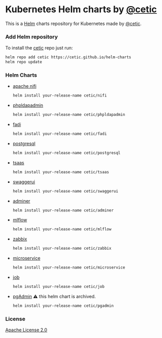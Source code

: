 # Kubernetes Helm charts by [@cetic](https://cetic.be)

This is a [Helm](https://helm.sh) charts repository for Kubernetes made by [@cetic](https://cetic.be).

### Add Helm repository

To install the [cetic](https://cetic.be) repo just run:

```bash
helm repo add cetic https://cetic.github.io/helm-charts
helm repo update
```

### Helm Charts

* [apache nifi](https://github.com/cetic/helm-nifi)

  ```bash
  helm install your-release-name cetic/nifi
  ```

* [phpldapadmin](https://github.com/cetic/helm-phpLDAPadmin)

  ```bash
  helm install your-release-name cetic/phpldapadmin
  ```

* [fadi](https://github.com/cetic/helm-fadi)

  ```bash
  helm install your-release-name cetic/fadi
  ```

* [postgresql](https://github.com/cetic/helm-postgresql)

  ```bash
  helm install your-release-name cetic/postgresql
  ```
  
* [tsaas](https://github.com/cetic/helm-tsimulus-saas)

  ```bash
  helm install your-release-name cetic/tsaas
  ```  
  
* [swaggerui](https://github.com/cetic/helm-swagger-ui)

  ```bash
  helm install your-release-name cetic/swaggerui
  ```

* [adminer](https://github.com/cetic/helm-adminer)

  ```bash
  helm install your-release-name cetic/adminer
  ```

* [mlflow](https://github.com/cetic/helm-mlflow)

  ```bash
  helm install your-release-name cetic/mlflow
  ```

* [zabbix](https://github.com/cetic/helm-zabbix)

  ```bash
  helm install your-release-name cetic/zabbix
  ```

* [microservice](https://github.com/cetic/helm-microservice)

  ```bash
  helm install your-release-name cetic/microservice
  ```

* [job](https://github.com/cetic/helm-job)

  ```bash
  helm install your-release-name cetic/job
  ```
* [pgAdmin](https://github.com/cetic/helm-pgadmin) :warning: this helm chart is archived.

  ```bash
  helm install your-release-name cetic/pgadmin
  ```


### License

[Apache License 2.0](/LICENSE)
